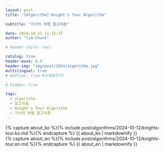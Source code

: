 ```yaml
---
layout: post
title: "[Algorithm] Knight's Tour Algorithm"

subtitle: "기사의 여행 알고리즘"

date: 2024-10-12 11:15:37
author: "lim.Chuck"

# header-style: text

catalog: true
header-mask: 0.4
header-img: "img/post/2024/algorithm.jpg"
multilingual: true
# mathjax: true #수학쓸껀지?

# hidden: true

tags:
  - algorithm
  - 알고리즘
  - Knight's Tour Algorithm
  - 기사의 여행 알고리즘
---
```


<div class="ko post-container">
    {% capture about_ko %}{% include post/algorithms/2024-10-12/knights-tour.ko.md %}{% endcapture %}
    {{ about_ko | markdownify }}
</div>
<div class="en post-container">
    {% capture about_en %}{% include post/algorithms/2024-10-12/knights-tour.en.md %}{% endcapture %}
    {{ about_en | markdownify }}
</div>
